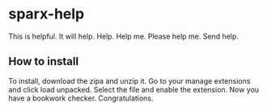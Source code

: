 # sparx-help
This is helpful.
It will help.
Help.
Help me.
Please help me.
Send help.

## How to install
To install, download the zipa and unzip it. Go to your manage extensions and click load unpacked. Select the file and enable the extension.
Now you have a bookwork checker. Congratulations.
